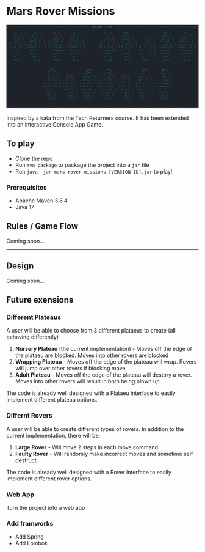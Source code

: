 # Mars Rover Missions

![welomce](resources/welcome.png)

Inspired by a kata from the Tech Returners course. It has been extended into an interactive Console App Game. 

## To play

- Clone the repo
- Run `mvn package` to package the project into a `jar` file
- Run `java -jar mars-rover-missions-[VERSION-ID].jar` to play!

### Prerequisites 

- Apache Maven 3.8.4
- Java 17

## Rules / Game Flow

Coming soon...

---
## Design 

Coming soon...

## Future exensions

### Different Plateaus
A user will be able to choose from 3 different plataeus to create (all behaving differently)
1. **Nursery Plateau** (the current implementation) - Moves off the edge of the plataeu are blocked. Moves into other rovers are blocked
2. **Wrapping Plateau** - Moves off the edge of the plateau will wrap. Rovers will jump over other rovers if blocking move
3. **Adult Plateau** - Moves off the edge of the plateau will destory a rover. Moves into other rovers will result in both being blown up.

The code is already well designed with a Plataeu interface to easily implement different plateau options.

### Differnt Rovers
A user will be able to create different types of rovers. In addition to the current implementation, there will be:
1. **Large Rover** - Will move 2 steps in each move command.
2. **Faulty Rover** - Will randomly make incorrect moves and sometime self destruct.

The code is already well designed with a Rover interface to easily implement different rover options.

### Web App
Turn the project into a web app

### Add framworks
- Add Spring
- Add Lombok
